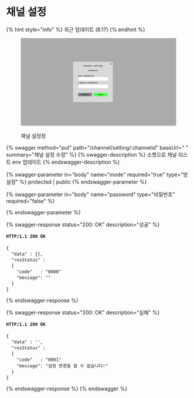 # 채널 설정

{% hint style="info" %}
최근 업데이트 (8.17)
{% endhint %}

<figure><img src="../../.gitbook/assets/image (9).png" alt=""><figcaption><p>채널 설정창</p></figcaption></figure>

{% swagger method="put" path="/channel/setting/:channelid" baseUrl=" " summary="채널 설정 수정" %}
{% swagger-description %}
소켓으로 채널 리스트 env 업데이트
{% endswagger-description %}

{% swagger-parameter in="body" name="mode" required="true" type="방 설정" %}
protected | public
{% endswagger-parameter %}

{% swagger-parameter in="body" name="password" type="비밀번호" required="false" %}

{% endswagger-parameter %}

{% swagger-response status="200: OK" description="성공" %}
<pre class="language-javascript"><code class="lang-javascript"><strong>HTTP/1.1 200 OK
</strong>
{ 
  "data" : {},
  "resStatus" :
  {
    "code"   : "0000"
    "message": ""
  }
}
</code></pre>
{% endswagger-response %}

{% swagger-response status="200: OK" description="실패" %}
<pre class="language-json"><code class="lang-json"><strong>HTTP/1.1 200 OK
</strong>
{ 
  "data" : '',
  "resStatus" :
  {
    "code"   : "0001"
    "message": "설정 변경을 할 수 없습니다!"
  }
}
</code></pre>
{% endswagger-response %}
{% endswagger %}

